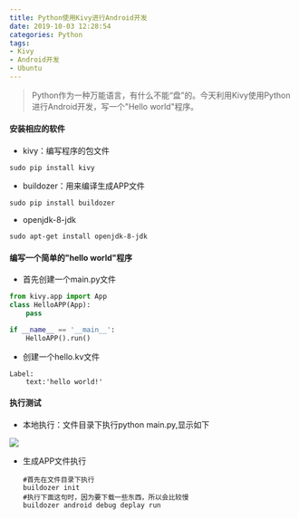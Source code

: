 ```yaml
---
title: Python使用Kivy进行Android开发
date: 2019-10-03 12:28:54
categories: Python
tags:
- Kivy
- Android开发
- Ubuntu
---
```


> Python作为一种万能语言，有什么不能“盘”的。今天利用Kivy使用Python进行Android开发，写一个"Hello world"程序。

<!--more-->

#### 安装相应的软件

- kivy：编写程序的包文件

```shell
sudo pip install kivy
```

- buildozer：用来编译生成APP文件

```shell
sudo pip install buildozer
```

- openjdk-8-jdk 

```shell
sudo apt-get install openjdk-8-jdk 
```

#### 编写一个简单的"hello world"程序

- 首先创建一个main.py文件

```python
from kivy.app import App
class HelloAPP(App):
	pass

if __name__ == '__main__':
	HelloAPP().run()
```

- 创建一个hello.kv文件

```kivy
Label:
	text:'hello world!'
```

#### 执行测试

- 本地执行：文件目录下执行python main.py,显示如下

![](https://img-blog.csdnimg.cn/20191005115958562.png?x-oss-process=image/watermark,type_ZmFuZ3poZW5naGVpdGk,shadow_10,text_aHR0cHM6Ly9ibG9nLmNzZG4ubmV0L0tpbmdfa2V5,size_16,color_FFFFFF,t_70)

- 生成APP文件执行

  ```shell
  #首先在文件目录下执行
  buildozer init 
  #执行下面这句时，因为要下载一些东西，所以会比较慢
  buildozer android debug deplay run 
  ```

  